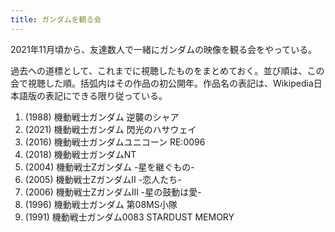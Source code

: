 ```yaml
---
title: ガンダムを観る会
---
```


2021年11月頃から、友達数人で一緒にガンダムの映像を観る会をやっている。

過去への道標として、これまでに視聴したものをまとめておく。並び順は、この会で視聴した順。括弧内はその作品の初公開年。作品名の表記は、Wikipedia日本語版の表記にできる限り従っている。

1. (1988) 機動戦士ガンダム 逆襲のシャア
1. (2021) 機動戦士ガンダム 閃光のハサウェイ
1. (2016) 機動戦士ガンダムユニコーン RE:0096
1. (2018) 機動戦士ガンダムNT
1. (2004) 機動戦士Zガンダム -星を継ぐもの-
1. (2005) 機動戦士ZガンダムII -恋人たち-
1. (2006) 機動戦士ZガンダムIII -星の鼓動は愛-
1. (1996) 機動戦士ガンダム 第08MS小隊
1. (1991) 機動戦士ガンダム0083 STARDUST MEMORY
